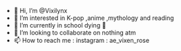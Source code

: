 - 👋 Hi, I’m @Vixilynx
- 👀 I’m interested in K-pop ,anime ,mythology and reading 
- 🌱 I’m currently in school dying 🥀
- 💞️ I’m looking to collaborate on nothing atm
- 📫 How to reach me : instagram : ae_vixen_rose

<!---
Vixilynx/Vixilynx is a ✨ special ✨ repository because its `README.md` (this file) appears on your GitHub profile.
You can click the Preview link to take a look at your changes.
--->
